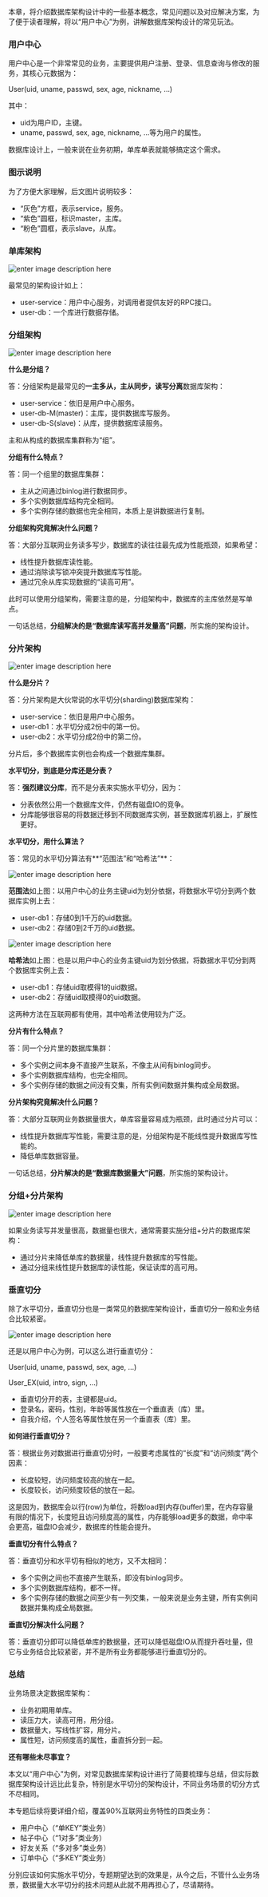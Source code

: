 

本章，将介绍数据库架构设计中的一些基本概念，常见问题以及对应解决方案，为了便于读者理解，将以“用户中心”为例，讲解数据库架构设计的常见玩法。

### 用户中心

用户中心是一个非常常见的业务，主要提供用户注册、登录、信息查询与修改的服务，其核心元数据为：

User(uid, uname, passwd, sex, age, nickname, …)

其中：

- uid为用户ID，主键。
- uname, passwd, sex, age, nickname, …等为用户的属性。

数据库设计上，一般来说在业务初期，单库单表就能够搞定这个需求。

### 图示说明

为了方便大家理解，后文图片说明较多：

- “灰色”方框，表示service，服务。
- “紫色”圆框，标识master，主库。
- “粉色”圆框，表示slave，从库。

### 单库架构

![enter image description here](http://images.gitbook.cn/f58e7a00-2ed0-11e7-9f3b-c9d2c8d419db)

最常见的架构设计如上：

- user-service：用户中心服务，对调用者提供友好的RPC接口。
- user-db：一个库进行数据存储。

### 分组架构

![enter image description here](http://images.gitbook.cn/fe914ce0-2ed0-11e7-9f3b-c9d2c8d419db)

**什么是分组？**

答：分组架构是最常见的**一主多从，主从同步，读写分离**数据库架构：

- user-service：依旧是用户中心服务。
- user-db-M(master)：主库，提供数据库写服务。
- user-db-S(slave)：从库，提供数据库读服务。

主和从构成的数据库集群称为“组”。

**分组有什么特点？**

答：同一个组里的数据库集群：

- 主从之间通过binlog进行数据同步。
- 多个实例数据库结构完全相同。
- 多个实例存储的数据也完全相同，本质上是讲数据进行复制。

**分组架构究竟解决什么问题？**

答：大部分互联网业务读多写少，数据库的读往往最先成为性能瓶颈，如果希望：

- 线性提升数据库读性能。
- 通过消除读写锁冲突提升数据库写性能。
- 通过冗余从库实现数据的“读高可用”。

此时可以使用分组架构，需要注意的是，分组架构中，数据库的主库依然是写单点。

一句话总结，**分组解决的是“数据库读写高并发量高”问题**，所实施的架构设计。

### 分片架构

![enter image description here](http://images.gitbook.cn/0905b120-2ed1-11e7-9c0a-35b2306c3ee4)

**什么是分片？**

答：分片架构是大伙常说的水平切分(sharding)数据库架构：

- user-service：依旧是用户中心服务。
- user-db1：水平切分成2份中的第一份。
- user-db2：水平切分成2份中的第二份。

分片后，多个数据库实例也会构成一个数据库集群。

**水平切分，到底是分库还是分表？**

答：**强烈建议分库**，而不是分表来实施水平切分，因为：

- 分表依然公用一个数据库文件，仍然有磁盘IO的竞争。
- 分库能够很容易的将数据迁移到不同数据库实例，甚至数据库机器上，扩展性更好。

**水平切分，用什么算法？**

答：常见的水平切分算法有**“范围法”和“哈希法”**：

![enter image description here](http://images.gitbook.cn/12d08ef0-2ed1-11e7-8379-036f17114025)

**范围法**如上图：以用户中心的业务主键uid为划分依据，将数据水平切分到两个数据库实例上去：

- user-db1：存储0到1千万的uid数据。
- user-db2：存储0到2千万的uid数据。

![enter image description here](http://images.gitbook.cn/181a5170-2ed1-11e7-82c6-35eb0bf66828)

**哈希法**如上图：也是以用户中心的业务主键uid为划分依据，将数据水平切分到两个数据库实例上去：

- user-db1：存储uid取模得1的uid数据。
- user-db2：存储uid取模得0的uid数据。

这两种方法在互联网都有使用，其中哈希法使用较为广泛。

**分片有什么特点？**

答：同一个分片里的数据库集群：

- 多个实例之间本身不直接产生联系，不像主从间有binlog同步。
- 多个实例数据库结构，也完全相同。
- 多个实例存储的数据之间没有交集，所有实例间数据并集构成全局数据。

**分片架构究竟解决什么问题？**

答：大部分互联网业务数据量很大，单库容量容易成为瓶颈，此时通过分片可以：

- 线性提升数据库写性能，需要注意的是，分组架构是不能线性提升数据库写性能的。
- 降低单库数据容量。

一句话总结，**分片解决的是“数据库数据量大”问题**，所实施的架构设计。

### 分组+分片架构

![enter image description here](http://images.gitbook.cn/2081a7a0-2ed1-11e7-9c0a-35b2306c3ee4)

如果业务读写并发量很高，数据量也很大，通常需要实施分组+分片的数据库架构：

- 通过分片来降低单库的数据量，线性提升数据库的写性能。
- 通过分组来线性提升数据库的读性能，保证读库的高可用。

### 垂直切分

除了水平切分，垂直切分也是一类常见的数据库架构设计，垂直切分一般和业务结合比较紧密。

![enter image description here](http://images.gitbook.cn/27891fb0-2ed1-11e7-9c0a-35b2306c3ee4)

还是以用户中心为例，可以这么进行垂直切分：

User(uid, uname, passwd, sex, age, …)

User_EX(uid, intro, sign, …)

- 垂直切分开的表，主键都是uid。
- 登录名，密码，性别，年龄等属性放在一个垂直表（库）里。
- 自我介绍，个人签名等属性放在另一个垂直表（库）里。

**如何进行垂直切分？**

答：根据业务对数据进行垂直切分时，一般要考虑属性的“长度”和“访问频度”两个因素：

- 长度较短，访问频度较高的放在一起。
- 长度较长，访问频度较低的放在一起。

这是因为，数据库会以行(row)为单位，将数load到内存(buffer)里，在内存容量有限的情况下，长度短且访问频度高的属性，内存能够load更多的数据，命中率会更高，磁盘IO会减少，数据库的性能会提升。

**垂直切分有什么特点？**

答：垂直切分和水平切有相似的地方，又不太相同：

- 多个实例之间也不直接产生联系，即没有binlog同步。
- 多个实例数据库结构，都不一样。
- 多个实例存储的数据之间至少有一列交集，一般来说是业务主键，所有实例间数据并集构成全局数据。

**垂直切分解决什么问题？**

答：垂直切分即可以降低单库的数据量，还可以降低磁盘IO从而提升吞吐量，但它与业务结合比较紧密，并不是所有业务都能够进行垂直切分的。

### 总结

业务场景决定数据库架构：

- 业务初期用单库。
- 读压力大，读高可用，用分组。
- 数据量大，写线性扩容，用分片。
- 属性短，访问频度高的属性，垂直拆分到一起。

**还有哪些未尽事宜？**

本文以“用户中心”为例，对常见数据库架构设计进行了简要梳理与总结，但实际数据库架构设计远比此复杂，特别是水平切分的架构设计，不同业务场景的切分方式不尽相同。

本专题后续将要详细介绍，覆盖90%互联网业务特性的四类业务：

- 用户中心（“单KEY”类业务）
- 帖子中心（“1对多”类业务）
- 好友关系（“多对多”类业务）
- 订单中心（“多KEY”类业务）

分别应该如何实施水平切分，专题期望达到的效果是，从今之后，不管什么业务场景，数据量大水平切分的技术问题从此就不用再担心了，尽请期待。

